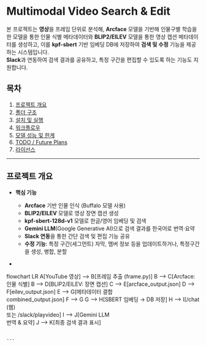 # Multimodal Video Search & Edit

본 프로젝트는 **영상**을 프레임 단위로 분석해, **Arcface** 모델을 기반해 인물구별 학습을 한 모델을 통한 인물 식별 메타데이터와 **BLIP2/EILEV** 모델을 통한 영상 캡션 메타데이터를 생성하고, 이를 **kpf-sbert** 기반 임베딩 DB에 저장하여 **검색 및 수정** 기능을 제공하는 시스템입니다.  
**Slack**과 연동하여 검색 결과를 공유하고, 특정 구간을 편집할 수 있도록 하는 기능도 지원합니다.

## 목차
1. [프로젝트 개요](#프로젝트-개요)
2. [폴더 구조](#폴더-구조)
3. [설치 및 실행](#설치-및-실행)
4. [워크플로우](#워크플로우)
5. [모델 성능 및 한계](#모델-성능-및-한계)
6. [TODO / Future Plans](#todo--future-plans)
7. [라이선스](#라이선스-옵션)

---

## 프로젝트 개요

- **핵심 기능**  
  - **Arcface** 기반 인물 인식 (Buffalo 모델 사용)  
  - **BLIP2/EILEV** 모델로 영상 장면 캡션 생성  
  - **kpf-sbert-128d-v1** 모델로 한글/영어 임베딩 및 검색  
  - **Gemini LLM**(Google Generative AI)으로 검색 결과를 한국어로 번역·요약  
  - **Slack 연동**을 통한 간단 검색 및 편집 기능 공유  
  - **수정 기능**: 특정 구간(세그먼트) 자막, 멤버 정보 등을 업데이트하거나, 특정구간을 생성, 병합, 분할

- ```mermaid
flowchart LR
    A[YouTube 영상] --> B[프레임 추출 (frame.py)]
    B --> C[Arcface: 인물 식별]
    B --> D[BLIP2/EILEV: 장면 캡션]
    C --> E[arcface_output.json]
    D --> F[eilev_output.json]
    E --> G[메타데이터 결합 <br> combined_output.json]
    F --> G
    G --> H[SBERT 임베딩 → DB 저장]
    H --> I[/chat (웹) <br> 또는 /slack/playvideo]
    I --> J[Gemini LLM <br> 번역 & 요약]
    J --> K[최종 검색 결과 표시]
 ```  

---
